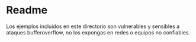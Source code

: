 # Readme
Los ejemplos incluidos en este directorio son vulnerables y sensibles a ataques bufferoverflow, no los expongas en redes o equipos no confiables.
